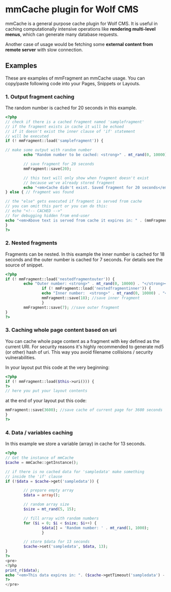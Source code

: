 mmCache plugin for Wolf CMS
==============

mmCache is a general purpose cache plugin for Wolf CMS. It is useful in caching computationally intensive operations like **rendering multi-level menus**, which can generate many database requests.

Another case of usage would be fetching some **external content from remote server** with slow connection.


Examples
--------

These are examples of mmFragment an mmCache usage. You can copy/paste following
code into your Pages, Snippets or Layouts.

### 1. Output fragment caching

The random number is cached for 20 seconds in this example.

``` php
<?php
// check if there is a cached fragment named 'samplefragment'
// if the fragment exists in cache it will be echoed
// if it doesn't exist the inner clause of 'if' statement
// will be executed
if (! mmFragment::load('samplefragment')) {

// make some output with random number
        echo "Random number to be cached: <strong>" . mt_rand(0, 10000) . "</strong><br/>";

        // save fragment for 20 seconds
        mmFragment::save(20);

        // this text will only show when fragment doesn't exist
        // because we've already stored fragment
        echo "<em>Cache didn't exist. Saved fragment for 20 seconds</em>";
} else { // fragment was found

// the "else" gets executed if fragment is served from cache
// you can omit this part or you can do this: 
// echo "<!-- CACHED -->"
// for debugging hidden from end-user
echo "<em>Above text is served from cache it expires in: " . (mmFragment::getTimeout('samplefragment') - time()) . " seconds</em>";
}
?>
```

### 2. Nested fragments

Fragments can be nested. In this example the inner number
is cached for 18 seconds and the outer number is cached for
7 seconds. For detalis see the source of snippet.

``` php
<?php
if (! mmFragment::load('nestedfragmentouter')) {
        echo "Outer number: <strong>" . mt_rand(0, 10000) . "</strong><br/>";
                if (! mmFragment::load('nestedfragmentinner')) {
                echo "Inner number:  <strong>" . mt_rand(0, 10000) . "</strong><br/>";
                mmFragment::save(18); //save inner fragment
                }
        mmFragment::save(7); //save outer fragment
}
?>
```

### 3. Caching whole page content based on uri

You can cache whole page content as a fragment with key defined as the current URI. For security reasons it's highly recommended to generate md5 (or other) hash of uri. This way you avoid filename collisions / security vulnerabilities.

In your layout put this code at the very beginning:

``` php
<?php
if (! mmFragment::load($this->uri())) {
?>
// here you put your layout contents
```

at the end of your layout put this code:
``` php
mmFragment::save(3600); //save cache of current page for 3600 seconds
}
?>
```

### 4. Data / variables caching
In this example we store a variable (array) in cache for 13 seconds.

``` php
<?php
// Get the instance of mmCache
$cache = mmCache::getInstance();

// if there is no cached data for 'sampledata' make something
// inside the 'if' clause
if (!$data = $cache->get('sampledata')) {

        // prepare empty array
        $data = array();

        // random array size
        $size = mt_rand(5, 15);

        // fill array with random numbers
        for ($i = 0; $i < $size; $i++) {
                $data[] = 'Random number: ' . mt_rand(1, 1000);
                }

        // store $data for 13 seconds
        $cache->set('sampledata', $data, 13);
}
?>
<pre>
<?php 
print_r($data); 
echo "<em>This data expires in: ". ($cache->getTimeout('sampledata') - time()) . " seconds</em>";
?>
</pre>
```